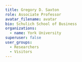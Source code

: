 ```yaml
---
title: Gregory D. Saxton
role: Associate Professor
avatar_filename: avatar
bio: Schulich School of Business
organizations:
  - name: York University
superuser: false
user_groups:
  - Researchers
  - Visitors
---
```

